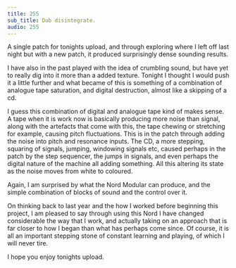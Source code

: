 ```yaml
---
title: 255
sub_title: Dub disintegrate.
audio: 255
---
```


A single patch for tonights upload, and through exploring where I left off last night but with a new patch, it produced surprisingly dense sounding results.

I have also in the past played with the idea of crumbling sound, but have yet to really dig into it more than a added texture. Tonight I thought I would push it a little further and what became of this is something of a combination of analogue tape saturation, and digital destruction, almost like a skipping of a cd.

I guess this combination of digital and analogue tape kind of makes sense. A tape when it is work now is basically producing more noise than signal, along with the artefacts that come with this, the tape chewing or stretching for example, causing pitch fluctuations. This is in the patch through adding the noise into pitch and resonance inputs. The CD, a more stepping, squaring of signals, jumping, windowing signals etc, caused perhaps in the patch by the step sequencer, the jumps in signals, and even perhaps the digital nature of the machine all adding something. All this altering its state as the noise moves from white to coloured.

Again, I am surprised by what the Nord Modular can produce, and the simple combination of blocks of sound and the control over it.

On thinking back to last year and the how I worked before beginning this project, I am pleased to say through using this Nord I have changed considerable the way that I work, and actually taking on an approach that is far closer to how I began than what has perhaps come since. Of course, it is all an important stepping stone of constant learning and playing, of which I will never tire.

I hope you enjoy tonights upload.